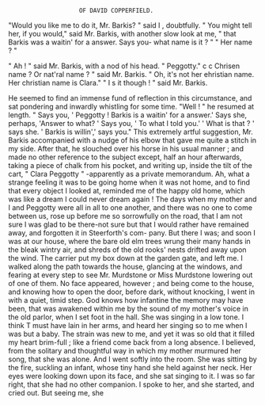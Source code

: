                         OF DAVID COPPERFIELD.

  "Would you like me to do it, Mr. Barkis? " said I , doubtfully.
  " You might tell her, if you would," said Mr. Barkis, with another
slow look at me, " that Barkis was a waitin' for a answer. Says you-
what name is it ? "
   " Her name ? "

   " Ah ! " said Mr. Barkis, with a nod of his head.
   " Peggotty."
   c c Chrisen name ? Or nat'ral name ? " said Mr. Barkis.
   " Oh, it's not her ehristian name. Her christian name is Clara."
   " I s it though ! " said Mr. Barkis.

   He seemed to find an immense fund of reflection in this circumstance,
and sat pondering and inwardly whistling for some time.
   "Well ! " he resumed at length. " Says you, ' Peggotty ! Barkis is a
waitin' for a answer.' Says she, perhaps, 'Answer to what? ' Says you,
' To what I told you.' ' What is that ? ' says she. ' Barkis is willin','
says you."
   This extremely artful suggestion, Mr. Barkis accompanied with a nudge
of his elbow that gave me quite a stitch in my side. After that, he
slouched over his horse in his usual manner ; and made no other reference
to the subject except, half an hour afterwards, taking a piece of chalk from
his pocket, and writing up, inside the tilt of the cart, " Clara Peggotty "
-apparently as a private memorandum.
   Ah, what a strange feeling it was to be going home when it was not
home, and to find that every object I looked at, reminded me of the happy
old home, which was like a dream I could never dream again ! The days
when my mother and I and Peggotty were all in all to one another, and
there was no one to come between us, rose up before me so sorrowfully
on the road, that I am not sure I was glad to be there-not sure but that
I would rather have remained away, and forgotten it in Steerforth's com-
pany. But there I was; and soon I was at our house, where the bare old
elm trees wrung their many hands in the bleak wintry air, and shreds of
the old rooks' nests drifted away upon the wind.
   The carrier put my box down at the garden gate, and left me. I
walked along the path towards the house, glancing at the windows, and
fearing at every step to see Mr. Murdstone or Miss Murdstone lowering
out of one of them. No face appeared, however ; and being come to the
house, and knowing how to open the door, before dark, without knocking,
I went in with a quiet, timid step.
    God knows how infantine the memory may have been, that was awakened
within me by the sound of my mother's voice in the old parlor, when I
set foot in the hall. She was singing in a low tone. I think T must
have lain in her arms, and heard her singing so to me when I was but a baby.
The strain was new to me, and yet it was so old that it filled my heart
brim-full ; like a friend come back from a long absence.
   I believed, from the solitary and thoughtful way in which my mother
murmured her song, that she was alone. And I went softly into the room.
She was sitting by the fire, suckling an infant, whose tiny hand she held
against her neck. Her eyes were looking down upon its face, and she sat
singing to it. I was so far right, that she had no other companion.
    I spoke to her, and she started, and cried out. But seeing me, she
